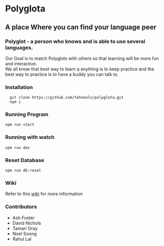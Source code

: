 # Polyglota

## A place Where you can find your language peer

### Polyglot - a person who knows and is able to use several languages.  

Our Goal is to match Polyglots with others so that learning will be more fun and interactive.  
We all know that best way to learn a anything is to keep practice and the best way to practice is to have a buddy you can talk to.  

### Installation
```
  git clone https://github.com/tehnools/polyglota.git
  npm i
```

### Running Program
```npm run start```
### Running with watch
```npm run dev```

### Reset Database
```npm run db:reset```

### Wiki
Refer to this [wiki](https://github.com/tehnools/polyglota/wiki) for more information

### Contributors
* Ash Foster
* David Nichols
* Tamari Gray
* Noel Soong
* Rahul Lal
